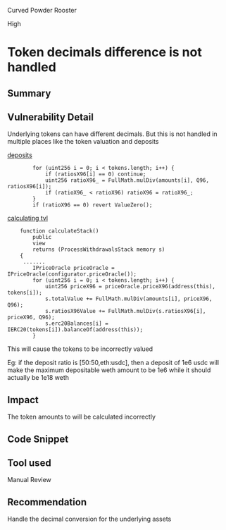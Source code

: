 Curved Powder Rooster

High

# Token decimals difference is not handled

## Summary

## Vulnerability Detail
Underlying tokens can have different decimals. But this is not handled in multiple places like the token valuation and deposits 

[deposits](https://github.com/sherlock-audit/2024-06-mellow/blob/26aa0445ec405a4ad637bddeeedec4efe1eba8d2/mellow-lrt/src/Vault.sol#L311-L316)
```solidity
        for (uint256 i = 0; i < tokens.length; i++) {
            if (ratiosX96[i] == 0) continue;
            uint256 ratioX96_ = FullMath.mulDiv(amounts[i], Q96, ratiosX96[i]);
            if (ratioX96_ < ratioX96) ratioX96 = ratioX96_;
        }
        if (ratioX96 == 0) revert ValueZero();
```

[calculating tvl](https://github.com/sherlock-audit/2024-06-mellow/blob/26aa0445ec405a4ad637bddeeedec4efe1eba8d2/mellow-lrt/src/Vault.sol#L526-L532)
```solidity
    function calculateStack()
        public
        view
        returns (ProcessWithdrawalsStack memory s)
    {
     .......
        IPriceOracle priceOracle = IPriceOracle(configurator.priceOracle());
        for (uint256 i = 0; i < tokens.length; i++) {
            uint256 priceX96 = priceOracle.priceX96(address(this), tokens[i]);
            s.totalValue += FullMath.mulDiv(amounts[i], priceX96, Q96);
            s.ratiosX96Value += FullMath.mulDiv(s.ratiosX96[i], priceX96, Q96);
            s.erc20Balances[i] = IERC20(tokens[i]).balanceOf(address(this));
        }
```

This will cause the tokens to be incorrectly valued

Eg: if the deposit ratio is [50:50,eth:usdc], then a deposit of 1e6 usdc will make the maximum depositable weth amount to be 1e6 while it should actually be 1e18 weth

## Impact
The token amounts to will be calculated incorrectly

## Code Snippet

## Tool used
Manual Review

## Recommendation
Handle the decimal conversion for the underlying assets